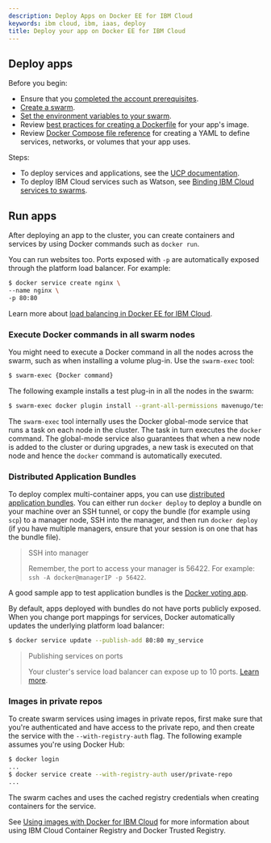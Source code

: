 ```yaml
---
description: Deploy Apps on Docker EE for IBM Cloud
keywords: ibm cloud, ibm, iaas, deploy
title: Deploy your app on Docker EE for IBM Cloud
---
```


## Deploy apps
Before you begin:

* Ensure that you [completed the account prerequisites](/docker-for-ibm-cloud/index.md).
* [Create a swarm](administering-swarms.md#create-swarms).
* [Set the environment variables to your swarm](administering-swarms.md#download-client-certificates).
* Review [best practices for creating a Dockerfile](/engine/userguide/eng-image/dockerfile_best-practices/) for your app's image.
* Review [Docker Compose file reference](/compose/compose-file/) for creating a YAML to define services, networks, or volumes that your app uses.

Steps:

* To deploy services and applications, see the [UCP documentation](/datacenter/ucp/2.2/guides/user/services/deploy-a-service/).
* To deploy IBM Cloud services such as Watson, see [Binding IBM Cloud services to swarms](binding-services.md).

## Run apps
After deploying an app to the cluster, you can create containers and services by using Docker commands such as `docker run`.

You can run websites too. Ports exposed with `-p` are automatically exposed
through the platform load balancer. For example:

  ```bash
  $ docker service create nginx \
  --name nginx \
  -p 80:80
  ```

Learn more about [load balancing in Docker EE for IBM Cloud](load-balancer.md).

### Execute Docker commands in all swarm nodes

You might need to execute a Docker command in all the nodes across the swarm, such as when installing a volume plug-in. Use the `swarm-exec` tool:

  ```bash
  $ swarm-exec {Docker command}
  ```

The following example installs a test plug-in in all the nodes in the swarm:

  ```bash
  $ swarm-exec docker plugin install --grant-all-permissions mavenugo/test-docker-netplugin
  ```

The `swarm-exec` tool internally uses the Docker global-mode service that runs a task on
each node in the cluster. The task in turn executes the `docker`
command. The global-mode service also guarantees that when a new node is added
to the cluster or during upgrades, a new task is executed on that node and hence
the `docker` command is automatically executed.

### Distributed Application Bundles

To deploy complex multi-container apps, you can use [distributed application
bundles](/compose/bundles.md). You can either run `docker deploy` to deploy a
bundle on your machine over an SSH tunnel, or copy the bundle (for example using
`scp`) to a manager node, SSH into the manager, and then run `docker deploy` (if
you have multiple managers, ensure that your session is on one that
has the bundle file).

> SSH into manager
>
> Remember, the port to access your manager is 56422. For example: `ssh -A docker@managerIP -p 56422`.

A good sample app to test application bundles is the [Docker voting
app](https://github.com/docker/example-voting-app).

By default, apps deployed with bundles do not have ports publicly exposed.
When you change port mappings for services, Docker automatically updates the
underlying platform load balancer:

  ```bash
  $ docker service update --publish-add 80:80 my_service
  ```

> Publishing services on ports
>
> Your cluster's service load balancer can expose up to 10 ports. [Learn more](load-balancer.md#service-load-balancer).

### Images in private repos

To create swarm services using images in private repos, first make sure that you're
authenticated and have access to the private repo, and then create the service with
the `--with-registry-auth` flag. The following example assumes you're using Docker
Hub:

  ```bash
  $ docker login
  ...
  $ docker service create --with-registry-auth user/private-repo
  ...
  ```

The swarm caches and uses the cached registry credentials when creating containers for the service.

See [Using images with Docker for IBM Cloud](registry.md) for more information about using IBM Cloud Container Registry and Docker Trusted Registry.
